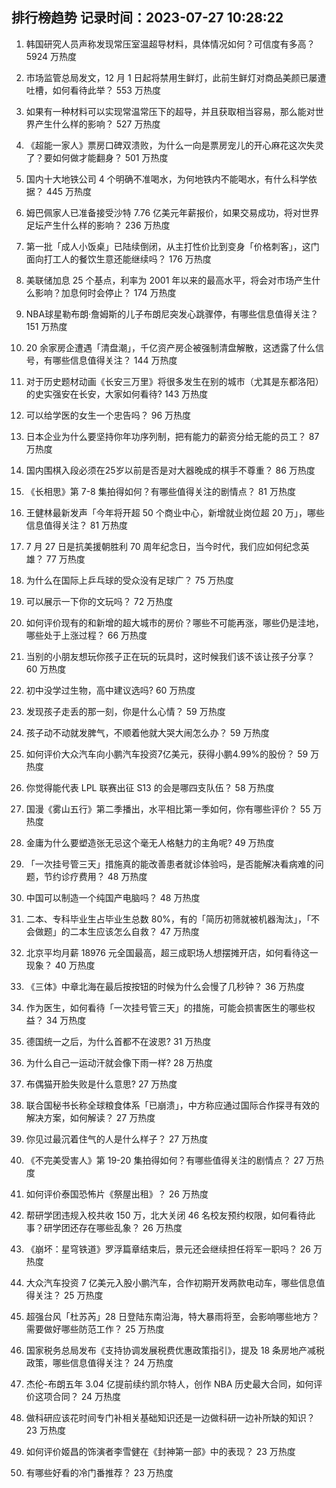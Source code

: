 
## 排行榜趋势 记录时间：2023-07-27 10:28:22
  
  1. 韩国研究人员声称发现常压室温超导材料，具体情况如何？可信度有多高？ 5924 万热度
    
  2. 市场监管总局发文，12 月 1 日起将禁用生鲜灯，此前生鲜灯对商品美颜已屡遭吐槽，如何看待此举？ 553 万热度
    
  3. 如果有一种材料可以实现常温常压下的超导，并且获取相当容易，那么能对世界产生什么样的影响？ 527 万热度
    
  4. 《超能一家人》票房口碑双溃败，为什么一向是票房宠儿的开心麻花这次失灵了？要如何做才能翻身？ 501 万热度
    
  5. 国内十大地铁公司 4 个明确不准喝水，为何地铁内不能喝水，有什么科学依据？ 445 万热度
    
  6. 姆巴佩家人已准备接受沙特 7.76 亿美元年薪报价，如果交易成功，将对世界足坛产生什么样的影响？ 236 万热度
    
  7. 第一批「成人小饭桌」已陆续倒闭，从主打性价比到变身「价格刺客」，这门面向打工人的餐饮生意还能继续吗？ 176 万热度
    
  8. 美联储加息 25 个基点，利率为 2001 年以来的最高水平，将会对市场产生什么影响？加息何时会停止？ 174 万热度
    
  9. NBA球星勒布朗·詹姆斯的儿子布朗尼突发心跳骤停，有哪些信息值得关注？ 151 万热度
    
  10. 20 余家房企遭遇「清盘潮」，千亿资产房企被强制清盘解散，这透露了什么信号，有哪些信息值得关注？ 144 万热度
    
  11. 对于历史题材动画《长安三万里》将很多发生在别的城市（尤其是东都洛阳）的史实强安在长安，大家如何看待? 143 万热度
    
  12. 可以给学医的女生一个忠告吗？ 96 万热度
    
  13. 日本企业为什么要坚持你年功序列制，把有能力的薪资分给无能的员工？ 87 万热度
    
  14. 国内围棋入段必须在25岁以前是否是对大器晚成的棋手不尊重？ 86 万热度
    
  15. 《长相思》第 7-8 集拍得如何？有哪些值得关注的剧情点？ 81 万热度
    
  16. 王健林最新发声「今年将开超 50 个商业中心，新增就业岗位超 20 万」，哪些信息值得关注？ 81 万热度
    
  17. 7 月 27 日是抗美援朝胜利 70 周年纪念日，当今时代，我们应如何纪念英雄？ 77 万热度
    
  18. 为什么在国际上乒乓球的受众没有足球广？ 75 万热度
    
  19. 可以展示一下你的文玩吗？ 72 万热度
    
  20. 如何评价现有的和新增的超大城市的房价？哪些不可能再涨，哪些仍是洼地，哪些处于上涨过程？ 66 万热度
    
  21. 当别的小朋友想玩你孩子正在玩的玩具时，这时候我们该不该让孩子分享？ 60 万热度
    
  22. 初中没学过生物，高中建议选吗? 60 万热度
    
  23. 发现孩子走丢的那一刻，你是什么心情？ 59 万热度
    
  24. 孩子动不动就发脾气，不顺着他就大哭大闹怎么办？ 59 万热度
    
  25. 如何评价大众汽车向小鹏汽车投资7亿美元，获得小鹏4.99%的股份？ 59 万热度
    
  26. 你觉得能代表 LPL 联赛出征 S13 的会是哪四支队伍？ 58 万热度
    
  27. 国漫《雾山五行》第二季播出，水平相比第一季如何，你有哪些评价？ 55 万热度
    
  28. 金庸为什么要塑造张无忌这个毫无人格魅力的主角呢? 49 万热度
    
  29. 「一次挂号管三天」措施真的能改善患者就诊体验吗，是否能解决看病难的问题，节约诊疗费用？ 48 万热度
    
  30. 中国可以制造一个纯国产电脑吗？ 48 万热度
    
  31. 二本、专科毕业生占毕业生总数 80%，有的「简历初筛就被机器淘汰」，「不会做题」的二本生应该怎么自救？ 47 万热度
    
  32. 北京平均月薪 18976 元全国最高，超三成职场人想摆摊开店，如何看待这一现象？ 40 万热度
    
  33. 《三体》中章北海在最后按按钮的时候为什么会慢了几秒钟？ 36 万热度
    
  34. 作为医生，如何看待「一次挂号管三天」的措施，可能会损害医生的哪些权益？ 34 万热度
    
  35. 德国统一之后，为什么首都不在波恩? 31 万热度
    
  36. 为什么自己一运动汗就会像下雨一样? 28 万热度
    
  37. 布偶猫开脸失败是什么意思? 27 万热度
    
  38. 联合国秘书长称全球粮食体系「已崩溃」，中方称应通过国际合作探寻有效的解决方案，如何解读？ 27 万热度
    
  39. 你见过最沉着住气的人是什么样子？ 27 万热度
    
  40. 《不完美受害人》第 19-20 集拍得如何？有哪些值得关注的剧情点？ 27 万热度
    
  41. 如何评价泰国恐怖片《祭屋出租》？ 26 万热度
    
  42. 帮研学团违规入校共收 150 万，北大关闭 46 名校友预约权限，如何看待此事？研学团还存在哪些乱象？ 26 万热度
    
  43. 《崩坏：星穹铁道》罗浮篇章结束后，景元还会继续担任将军一职吗？ 26 万热度
    
  44. 大众汽车投资 7 亿美元入股小鹏汽车，合作初期开发两款电动车，哪些信息值得关注？ 25 万热度
    
  45. 超强台风「杜苏芮」28 日登陆东南沿海，特大暴雨将至，会影响哪些地方？需要做好哪些防范工作？ 25 万热度
    
  46. 国家税务总局发布《支持协调发展税费优惠政策指引》，提及 18 条房地产减税政策，哪些信息值得关注？ 24 万热度
    
  47. 杰伦-布朗五年 3.04 亿提前续约凯尔特人，创作 NBA 历史最大合同，如何评价这项合同？ 24 万热度
    
  48. 做科研应该花时间专门补相关基础知识还是一边做科研一边补所缺的知识？ 23 万热度
    
  49. 如何评价姬昌的饰演者李雪健在《封神第一部》中的表现？ 23 万热度
    
  50. 有哪些好看的冷门番推荐？ 23 万热度
    